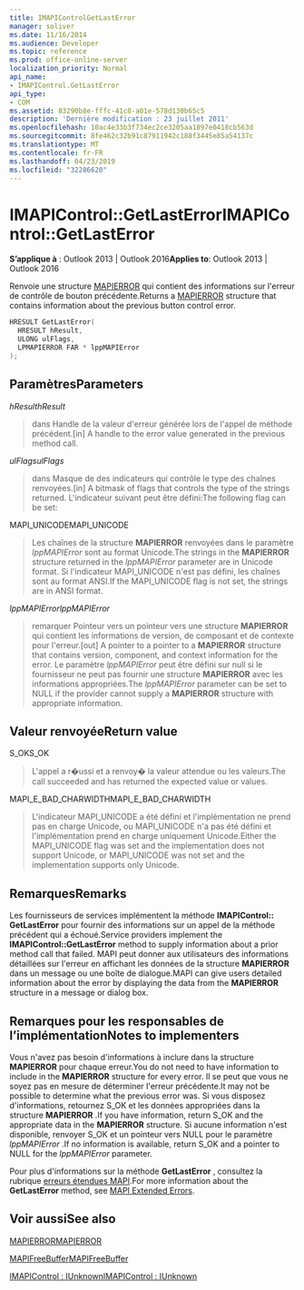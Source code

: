 ```yaml
---
title: IMAPIControlGetLastError
manager: soliver
ms.date: 11/16/2014
ms.audience: Developer
ms.topic: reference
ms.prod: office-online-server
localization_priority: Normal
api_name:
- IMAPIControl.GetLastError
api_type:
- COM
ms.assetid: 83290b8e-fffc-41c8-a01e-578d130b65c5
description: 'Dernière modification : 23 juillet 2011'
ms.openlocfilehash: 10ac4e33b3f734ec2ce3205aa1897e0418cb563d
ms.sourcegitcommit: 8fe462c32b91c87911942c188f3445e85a54137c
ms.translationtype: MT
ms.contentlocale: fr-FR
ms.lasthandoff: 04/23/2019
ms.locfileid: "32286620"
---
```

# <a name="imapicontrolgetlasterror"></a><span data-ttu-id="8b3d3-103">IMAPIControl::GetLastError</span><span class="sxs-lookup"><span data-stu-id="8b3d3-103">IMAPIControl::GetLastError</span></span>

  
  
<span data-ttu-id="8b3d3-104">**S’applique à** : Outlook 2013 | Outlook 2016</span><span class="sxs-lookup"><span data-stu-id="8b3d3-104">**Applies to**: Outlook 2013 | Outlook 2016</span></span> 
  
<span data-ttu-id="8b3d3-105">Renvoie une structure [MAPIERROR](mapierror.md) qui contient des informations sur l'erreur de contrôle de bouton précédente.</span><span class="sxs-lookup"><span data-stu-id="8b3d3-105">Returns a [MAPIERROR](mapierror.md) structure that contains information about the previous button control error.</span></span> 
  
```cpp
HRESULT GetLastError(
  HRESULT hResult,
  ULONG ulFlags,
  LPMAPIERROR FAR * lppMAPIError
);
```

## <a name="parameters"></a><span data-ttu-id="8b3d3-106">Paramètres</span><span class="sxs-lookup"><span data-stu-id="8b3d3-106">Parameters</span></span>

 <span data-ttu-id="8b3d3-107">_hResult_</span><span class="sxs-lookup"><span data-stu-id="8b3d3-107">_hResult_</span></span>
  
> <span data-ttu-id="8b3d3-108">dans Handle de la valeur d'erreur générée lors de l'appel de méthode précédent.</span><span class="sxs-lookup"><span data-stu-id="8b3d3-108">[in] A handle to the error value generated in the previous method call.</span></span>
    
 <span data-ttu-id="8b3d3-109">_ulFlags_</span><span class="sxs-lookup"><span data-stu-id="8b3d3-109">_ulFlags_</span></span>
  
> <span data-ttu-id="8b3d3-110">dans Masque de des indicateurs qui contrôle le type des chaînes renvoyées.</span><span class="sxs-lookup"><span data-stu-id="8b3d3-110">[in] A bitmask of flags that controls the type of the strings returned.</span></span> <span data-ttu-id="8b3d3-111">L'indicateur suivant peut être défini:</span><span class="sxs-lookup"><span data-stu-id="8b3d3-111">The following flag can be set:</span></span>
    
<span data-ttu-id="8b3d3-112">MAPI_UNICODE</span><span class="sxs-lookup"><span data-stu-id="8b3d3-112">MAPI_UNICODE</span></span> 
  
> <span data-ttu-id="8b3d3-113">Les chaînes de la structure **MAPIERROR** renvoyées dans le paramètre _lppMAPIError_ sont au format Unicode.</span><span class="sxs-lookup"><span data-stu-id="8b3d3-113">The strings in the **MAPIERROR** structure returned in the  _lppMAPIError_ parameter are in Unicode format.</span></span> <span data-ttu-id="8b3d3-114">Si l'indicateur MAPI_UNICODE n'est pas défini, les chaînes sont au format ANSI.</span><span class="sxs-lookup"><span data-stu-id="8b3d3-114">If the MAPI_UNICODE flag is not set, the strings are in ANSI format.</span></span> 
    
 <span data-ttu-id="8b3d3-115">_lppMAPIError_</span><span class="sxs-lookup"><span data-stu-id="8b3d3-115">_lppMAPIError_</span></span>
  
> <span data-ttu-id="8b3d3-116">remarquer Pointeur vers un pointeur vers une structure **MAPIERROR** qui contient les informations de version, de composant et de contexte pour l'erreur.</span><span class="sxs-lookup"><span data-stu-id="8b3d3-116">[out] A pointer to a pointer to a **MAPIERROR** structure that contains version, component, and context information for the error.</span></span> <span data-ttu-id="8b3d3-117">Le paramètre _lppMAPIError_ peut être défini sur null si le fournisseur ne peut pas fournir une structure **MAPIERROR** avec les informations appropriées.</span><span class="sxs-lookup"><span data-stu-id="8b3d3-117">The  _lppMAPIError_ parameter can be set to NULL if the provider cannot supply a **MAPIERROR** structure with appropriate information.</span></span> 
    
## <a name="return-value"></a><span data-ttu-id="8b3d3-118">Valeur renvoyée</span><span class="sxs-lookup"><span data-stu-id="8b3d3-118">Return value</span></span>

<span data-ttu-id="8b3d3-119">S_OK</span><span class="sxs-lookup"><span data-stu-id="8b3d3-119">S_OK</span></span> 
  
> <span data-ttu-id="8b3d3-120">L'appel a r�ussi et a renvoy� la valeur attendue ou les valeurs.</span><span class="sxs-lookup"><span data-stu-id="8b3d3-120">The call succeeded and has returned the expected value or values.</span></span>
    
<span data-ttu-id="8b3d3-121">MAPI_E_BAD_CHARWIDTH</span><span class="sxs-lookup"><span data-stu-id="8b3d3-121">MAPI_E_BAD_CHARWIDTH</span></span> 
  
> <span data-ttu-id="8b3d3-122">L'indicateur MAPI_UNICODE a été défini et l'implémentation ne prend pas en charge Unicode, ou MAPI_UNICODE n'a pas été défini et l'implémentation prend en charge uniquement Unicode.</span><span class="sxs-lookup"><span data-stu-id="8b3d3-122">Either the MAPI_UNICODE flag was set and the implementation does not support Unicode, or MAPI_UNICODE was not set and the implementation supports only Unicode.</span></span>
    
## <a name="remarks"></a><span data-ttu-id="8b3d3-123">Remarques</span><span class="sxs-lookup"><span data-stu-id="8b3d3-123">Remarks</span></span>

<span data-ttu-id="8b3d3-124">Les fournisseurs de services implémentent la méthode **IMAPIControl:: GetLastError** pour fournir des informations sur un appel de la méthode précédent qui a échoué.</span><span class="sxs-lookup"><span data-stu-id="8b3d3-124">Service providers implement the **IMAPIControl::GetLastError** method to supply information about a prior method call that failed.</span></span> <span data-ttu-id="8b3d3-125">MAPI peut donner aux utilisateurs des informations détaillées sur l'erreur en affichant les données de la structure **MAPIERROR** dans un message ou une boîte de dialogue.</span><span class="sxs-lookup"><span data-stu-id="8b3d3-125">MAPI can give users detailed information about the error by displaying the data from the **MAPIERROR** structure in a message or dialog box.</span></span> 
  
## <a name="notes-to-implementers"></a><span data-ttu-id="8b3d3-126">Remarques pour les responsables de l’implémentation</span><span class="sxs-lookup"><span data-stu-id="8b3d3-126">Notes to implementers</span></span>

<span data-ttu-id="8b3d3-127">Vous n'avez pas besoin d'informations à inclure dans la structure **MAPIERROR** pour chaque erreur.</span><span class="sxs-lookup"><span data-stu-id="8b3d3-127">You do not need to have information to include in the **MAPIERROR** structure for every error.</span></span> <span data-ttu-id="8b3d3-128">Il se peut que vous ne soyez pas en mesure de déterminer l'erreur précédente.</span><span class="sxs-lookup"><span data-stu-id="8b3d3-128">It may not be possible to determine what the previous error was.</span></span> <span data-ttu-id="8b3d3-129">Si vous disposez d'informations, retournez S_OK et les données appropriées dans la structure **MAPIERROR** .</span><span class="sxs-lookup"><span data-stu-id="8b3d3-129">If you have information, return S_OK and the appropriate data in the **MAPIERROR** structure.</span></span> <span data-ttu-id="8b3d3-130">Si aucune information n'est disponible, renvoyer S_OK et un pointeur vers NULL pour le paramètre _lppMAPIError_ .</span><span class="sxs-lookup"><span data-stu-id="8b3d3-130">If no information is available, return S_OK and a pointer to NULL for the  _lppMAPIError_ parameter.</span></span> 
  
<span data-ttu-id="8b3d3-131">Pour plus d'informations sur la méthode **GetLastError** , consultez la rubrique [erreurs étendues MAPI](mapi-extended-errors.md).</span><span class="sxs-lookup"><span data-stu-id="8b3d3-131">For more information about the **GetLastError** method, see [MAPI Extended Errors](mapi-extended-errors.md).</span></span>
  
## <a name="see-also"></a><span data-ttu-id="8b3d3-132">Voir aussi</span><span class="sxs-lookup"><span data-stu-id="8b3d3-132">See also</span></span>



[<span data-ttu-id="8b3d3-133">MAPIERROR</span><span class="sxs-lookup"><span data-stu-id="8b3d3-133">MAPIERROR</span></span>](mapierror.md)
  
[<span data-ttu-id="8b3d3-134">MAPIFreeBuffer</span><span class="sxs-lookup"><span data-stu-id="8b3d3-134">MAPIFreeBuffer</span></span>](mapifreebuffer.md)
  
[<span data-ttu-id="8b3d3-135">IMAPIControl : IUnknown</span><span class="sxs-lookup"><span data-stu-id="8b3d3-135">IMAPIControl : IUnknown</span></span>](imapicontroliunknown.md)

